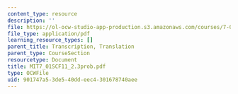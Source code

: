 ```yaml
---
content_type: resource
description: ''
file: https://ol-ocw-studio-app-production.s3.amazonaws.com/courses/7-01sc-fundamentals-of-biology-fall-2011/901747a53de540ddeec4301678740aee_MIT7_01SCF11_2.3prob.pdf
file_type: application/pdf
learning_resource_types: []
parent_title: Transcription, Translation
parent_type: CourseSection
resourcetype: Document
title: MIT7_01SCF11_2.3prob.pdf
type: OCWFile
uid: 901747a5-3de5-40dd-eec4-301678740aee
---
```

